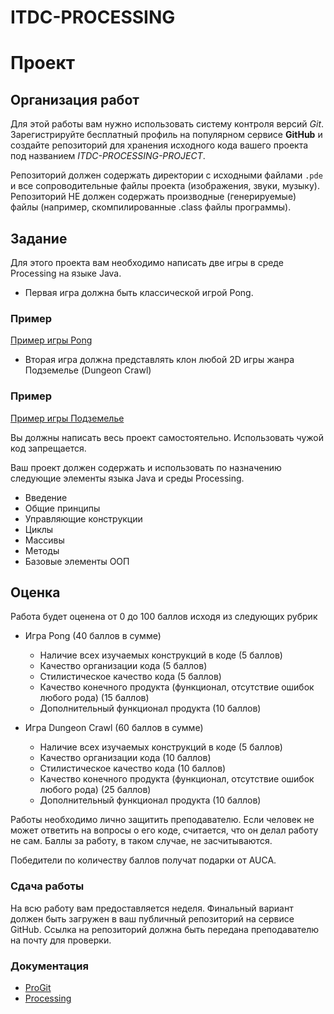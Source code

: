 # ITDC-PROCESSING
Проект
======

## Организация работ

Для этой работы вам нужно использовать систему контроля версий _Git_.
Зарегистрируйте бесплатный профиль на популярном сервисе **GitHub** и создайте
репозиторий для хранения исходного кода вашего проекта под названием _ITDC-PROCESSING-PROJECT_.

Репозиторий должен содержать директории с исходными файлами `.pde` и все сопроводительные
файлы проекта (изображения, звуки, музыку). Репозиторий НЕ должен содержать производные
(генерируемые) файлы (например, скомпилированные .class файлы программы).

## Задание

Для этого проекта вам необходимо написать две игры в среде Processing на языке Java.

* Первая игра должна быть классической игрой Pong.

### Пример

[Пример игры Pong](https://i.imgur.com/KHdYCdx.jpg)

* Вторая игра должна представлять клон любой 2D игры жанра Подземелье (Dungeon Crawl)

### Пример

[Пример игры Подземелье](https://i.imgur.com/TY6IK3U.png)

Вы должны написать весь проект самостоятельно. Использовать чужой код запрещается.

Ваш проект должен содержать и использовать по назначению следующие элементы языка
Java и среды Processing.

* Введение
* Общие принципы
* Управляющие конструкции
* Циклы
* Массивы
* Методы
* Базовые элементы ООП

## Оценка

Работа будет оценена от 0 до 100 баллов исходя из следующих рубрик

* Игра Pong (40 баллов в сумме)
  * Наличие всех изучаемых конструкций в коде (5 баллов)
  * Качество организации кода (5 баллов)
  * Стилистическое качество кода (5 баллов)
  * Качество конечного продукта (функционал, отсутствие ошибок любого рода) (15 баллов)
  * Дополнительный функционал продукта (10 баллов)

* Игра Dungeon Crawl (60 баллов в сумме)
  * Наличие всех изучаемых конструкций в коде (5 баллов)
  * Качество организации кода (10 баллов)
  * Стилистическое качество кода (10 баллов)
  * Качество конечного продукта (функционал, отсутствие ошибок любого рода) (25 баллов)
  * Дополнительный функционал продукта (10 баллов)

Работы необходимо лично защитить преподавателю. Если человек не может ответить на вопросы
о его коде, считается, что он делал работу не сам. Баллы за работу, в таком случае, не
засчитываются.

Победители по количеству баллов получат подарки от AUCA.

### Сдача работы

На всю работу вам предоставляется неделя. Финальный вариант должен быть загружен в ваш
публичный репозиторий на сервисе GitHub. Ссылка на репозиторий должна быть передана
преподавателю на почту для проверки.

### Документация

* [ProGit](https://git-scm.com/book/ru/v2)
* [Processing](https://processing.org/reference)
